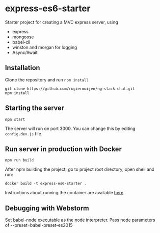 
# express-es6-starter

Starter project for creating a MVC express server, using

+ express
+ mongoose
+ babel-cli
+ winston and morgan for logging
+ Async/Await

## Installation

Clone the repository and run `npm install`

```
git clone https://github.com/rogiermuijen/ng-slack-chat.git
npm install
```

## Starting the server

```
npm start
```

The server will run on port 3000. You can change this by editing `config.dev.js` file.

## Run server in production with Docker

```
npm run build
```

After npm building the project, go to project root directory, open shell and run:
```
docker build -t express-es6-starter .
```

Instructions about running the container are available [here](https://github.com/rogiermuijen/ng-slack-chat.git)

## Debugging with Webstorm

Set babel-node executable as the node interpreter.
Pass node parameters of --preset=babel-preset-es2015
